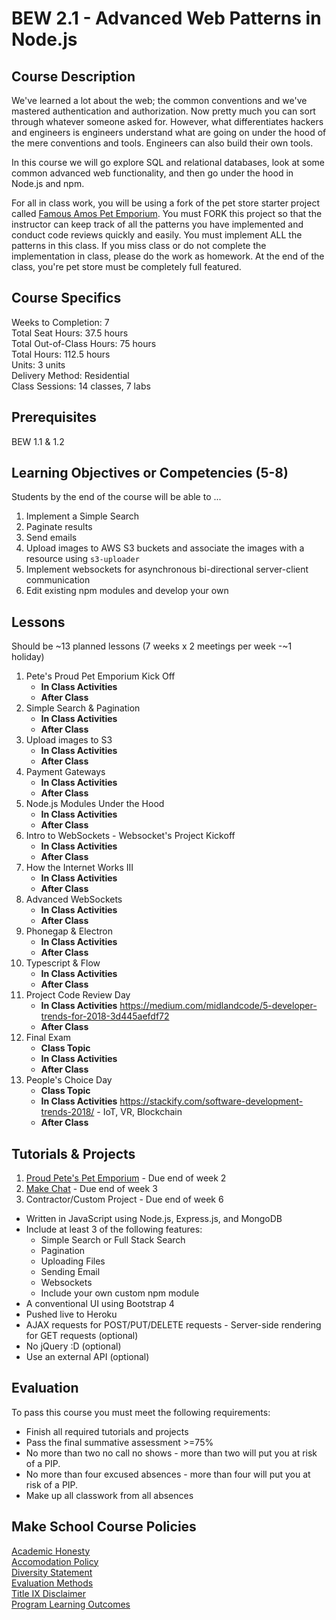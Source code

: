 # BEW 2.1 - Advanced Web Patterns in Node.js

## Course Description

We've learned a lot about the web; the common conventions and we've mastered authentication and authorization. Now pretty much you can sort through whatever someone asked for. However, what differentiates hackers and engineers is engineers understand what are going on under the hood of the mere conventions and tools. Engineers can also build their own tools.

In this course we will go explore SQL and relational databases, look at some common advanced web functionality, and then go under the hood in Node.js and npm.

For all in class work, you will be using a fork of the pet store starter project called [Famous Amos Pet Emporium](https://github.com/Product-College-Labs/famous-amos). You must FORK this project so that the instructor can keep track of all the patterns you have implemented and conduct code reviews quickly and easily. You must implement ALL the patterns in this class. If you miss class or do not complete the implementation in class, please do the work as homework. At the end of the class, you're pet store must be completely full featured.

## Course Specifics

Weeks to Completion:  7 <br>
Total Seat Hours:  37.5 hours <br>
Total Out-of-Class Hours: 75 hours <br>
Total Hours: 112.5 hours <br>
Units:  3 units <br>
Delivery Method:  Residential <br>
Class Sessions:  14 classes, 7 labs

## Prerequisites

BEW 1.1 & 1.2

## Learning Objectives or Competencies (5-8)

Students by the end of the course will be able to ...

1. Implement a Simple Search
1. Paginate results
1. Send emails
1. Upload images to AWS S3 buckets and associate the images with a resource using `s3-uploader`
1. Implement websockets for asynchronous bi-directional server-client communication
1. Edit existing npm modules and develop your own

## Lessons

Should be ~13 planned lessons (7 weeks x 2 meetings per week -~1 holiday)

1. Pete's Proud Pet Emporium Kick Off
    - **In Class Activities**
    - **After Class**
1. Simple Search & Pagination
    - **In Class Activities**
    - **After Class**
1. Upload images to S3
    - **In Class Activities**
    - **After Class**
1. Payment Gateways
    - **In Class Activities**
    - **After Class**
1. Node.js Modules Under the Hood
    - **In Class Activities**
    - **After Class**
1. Intro to WebSockets - Websocket's Project Kickoff
    - **In Class Activities**
    - **After Class**
1. How the Internet Works III
    - **In Class Activities**
    - **After Class**
1. Advanced WebSockets
    - **In Class Activities**
    - **After Class**
1. Phonegap & Electron
    - **In Class Activities**
    - **After Class**
1. Typescript & Flow
    - **In Class Activities**
    - **After Class**
1. Project Code Review Day
    - **In Class Activities**
    https://medium.com/midlandcode/5-developer-trends-for-2018-3d445aefdf72
    - **After Class**
1. Final Exam
    - **Class Topic**
    - **In Class Activities**
    - **After Class**
1. People's Choice Day
    - **Class Topic**
    - **In Class Activities**
    https://stackify.com/software-development-trends-2018/ - IoT, VR, Blockchain
    - **After Class**


## Tutorials & Projects

1. [Proud Pete's Pet Emporium](https://www.makeschool.com/academy/track/pete-s-pet-emporium---advanced-web-recipes) - Due end of week 2
1. [Make Chat](https://www.makeschool.com/academy/track/make-chat) - Due end of week 3
1. Contractor/Custom Project - Due end of week 6
  - Written in JavaScript using Node.js, Express.js, and MongoDB
  - Include at least 3 of the following features:
    - Simple Search or Full Stack Search
    - Pagination
    - Uploading Files
    - Sending Email
    - Websockets
    - Include your own custom npm module
  - A conventional UI using Bootstrap 4
  - Pushed live to Heroku
  - AJAX requests for POST/PUT/DELETE requests - Server-side rendering for GET requests (optional)
  - No jQuery :D (optional)
  - Use an external API (optional)

## Evaluation

To pass this course you must meet the following requirements:

- Finish all required tutorials and projects
- Pass the final summative assessment >=75%
- No more than two no call no shows - more than two will put you at risk of a PIP.
- No more than four excused absences - more than four will put you at risk of a PIP.
- Make up all classwork from all absences

## Make School Course Policies

[Academic Honesty](https://github.com/Product-College-Courses/Common-Syllabus-Sections/blob/master/Academic-Honesty-and-Plagiarism.md)<br>
[Accomodation Policy](https://github.com/Product-College-Courses/Common-Syllabus-Sections/blob/master/Accommodation-Policy.md)<br>
[Diversity Statement](https://github.com/Product-College-Courses/Common-Syllabus-Sections/blob/master/Diversity-Statement.md)<br>
[Evaluation Methods](https://github.com/Product-College-Courses/Common-Syllabus-Sections/blob/master/Evaluation-Methods.md)
<br>
[Title IX Disclaimer](https://github.com/Product-College-Courses/Common-Syllabus-Sections/blob/master/Evaluations-Title-X-Disclaimer.md)<br>
[Program Learning Outcomes](https://github.com/Product-College-Courses/Common-Syllabus-Sections/blob/master/Program-Learning-Outcomes.md)
